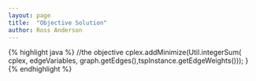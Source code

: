 ```yaml
---
layout: page
title:  "Objective Solution"
author: Ross Anderson
---
```


{% highlight java %}
//the objective
cplex.addMinimize(Util.integerSum(
        cplex, edgeVariables, graph.getEdges(),tspInstance.getEdgeWeights()));
}
{% endhighlight %}